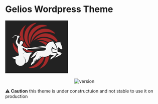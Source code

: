 <p align="center">
  <h1>Gelios Wordpress Theme</h1>
  <img width="200" src="./Screenshot.png" alt="Gelios logo" />
</p>
<p align="center">
	<img alt="version" src="https://img.shields.io/github/package-json/v/denyshnatiuk/gelios" />
</p>

⚠️ **Caution**
this theme is under constructuion and not stable to use it on production